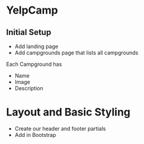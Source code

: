 # YelpCamp

## Initial Setup
* Add landing page
* Add campgrounds page that lists all campgrounds

Each Campground has

* Name
* Image
* Description

# Layout and Basic Styling
* Create our header and footer partials
* Add in Bootstrap